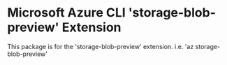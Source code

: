 Microsoft Azure CLI 'storage-blob-preview' Extension
==========================================

This package is for the 'storage-blob-preview' extension.
i.e. 'az storage-blob-preview'